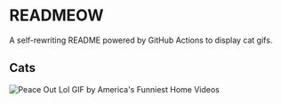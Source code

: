 # READMEOW

A self-rewriting README powered by GitHub Actions to display cat gifs.

## Cats

![Peace Out Lol GIF by America's Funniest Home Videos](https://media4.giphy.com/media/l4KibK3JwaVo0CjDO/200.gif?cid=9acd02dasic3grstwm0hz1h5n7kh79ecorw7uap3p2esb5f4&ep=v1_gifs_search&rid=200.gif&ct=g)
